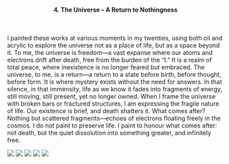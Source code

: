 <center><h4>4. The Universe – A Return to Nothingness</h4></center>

<br/>

I painted these works at various moments in my twenties, using both oil and acrylic to explore the universe not as a place of life, but as a space beyond it. To me, the universe is freedom—a vast expanse where our atoms and electrons drift after death, free from the burden of the “I.” It is a realm of total peace, where inexistence is no longer feared but embraced.
The universe, to me, is a return—a return to a state before birth, before thought, before form. It is where mystery exists without the need for answers. In that silence, in that immensity, life as we know it fades into fragments of energy, still moving, still present, yet no longer owned.
When I frame the universe with broken bars or fractured structures, I am expressing the fragile nature of life. Our existence is brief, and death shatters it. What comes after? Nothing but scattered fragments—echoes of electrons floating freely in the cosmos. I do not paint to preserve life. I paint to honour what comes after: not death, but the quiet dissolution into something greater, and infinitely free.

![](42.jpg)
![](43.jpg)
![](44.jpg)
![](45.jpg)
![](46.jpg)
<p></p>


